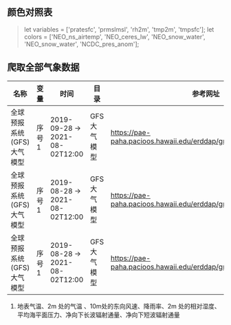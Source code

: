
##  颜色对照表
> let variables = ['pratesfc', 'prmslmsl', 'rh2m', 'tmp2m', 'tmpsfc'];
 let colors = ['NEO_ns_airtemp', 'NEO_ceres_lw', 'NEO_snow_water', 'NEO_snow_water', 'NCDC_pres_anom'];


 ## 爬取全部气象数据


| 名称                        | 变量  | 时间                           | 目录        | 参考网址                                                            |
| --------------------------- | ----- | ------------------------------ | ----------- | ------------------------------------------------------------------- |
| 全球预报系统 (GFS) 大气模型 | 序号1 | 2019-09-28 -> 2021-08-02T12:00 | GFS大气模型 | https://pae-paha.pacioos.hawaii.edu/erddap/griddap/ncep_global.html |
| 全球预报系统 (GFS) 大气模型 | 序号1 | 2019-08-28 -> 2021-08-02T12:00 | GFS大气模型 | https://pae-paha.pacioos.hawaii.edu/erddap/griddap/ncep_global.html |
| 全球预报系统 (GFS) 大气模型 | 序号1 | 2019-08-28 -> 2021-08-02T12:00 | GFS大气模型 | https://pae-paha.pacioos.hawaii.edu/erddap/griddap/ncep_global.html |






1. 地表气温、2m 处的气温 、10m处的东向风速、降雨率、2m 处的相对湿度、平均海平面压力、净向下长波辐射通量、净向下短波辐射通量
